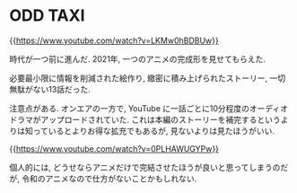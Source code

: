 # ODD TAXI

{{https://www.youtube.com/watch?v=LKMw0hBDBUw}}

時代が一つ前に進んだ.
2021年, 一つのアニメの完成形を見せてもらえた.

必要最小限に情報を削減された絵作り,
緻密に積み上げられたストーリー,
一切無駄がない13話だった.

注意点がある.
オンエアの一方で, YouTube に一話ごとに10分程度のオーディオドラマがアップロードされていた.
これは本編のストーリーを補完するというよりは知っているとよりお得な拡充でもあるが,
見ないよりは見たほうがいい.

{{https://www.youtube.com/watch?v=0PLHAWUGYPw}}

個人的には,
どうせならアニメだけで完結させたほうが良いと思ってしまうのだが,
令和のアニメなので仕方がないことかもしれない.

